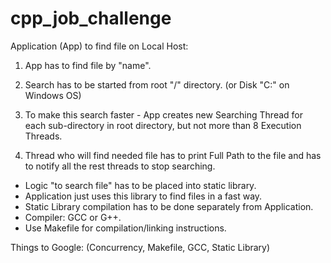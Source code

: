 # cpp_job_challenge
Application (App) to find file on Local Host:

1. App has to find file by "name".

2. Search has to be started from root "/" directory. (or Disk "C:\" on Windows OS)

3. To make this search faster - App creates new Searching Thread for each sub-directory in root directory, 
but not more than 8 Execution Threads.

4. Thread who will find needed file has to print Full Path to the file and 
has to notify all the rest threads to stop searching.


- Logic "to search file" has to be placed into static library.
- Application just uses this library to find files in a fast way.
- Static Library compilation has to be done separately from Application.
- Compiler: GCC or G++.
- Use Makefile for compilation/linking instructions.

Things to Google: (Concurrency, Makefile, GCC, Static Library)
